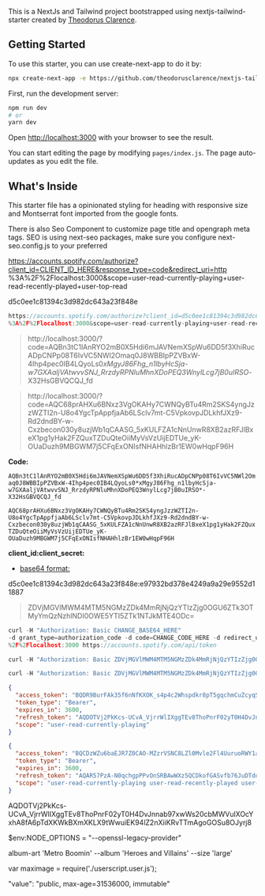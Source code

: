 This is a NextJs and Tailwind project bootstrapped using nextjs-tailwind-starter created by [Theodorus Clarence](https://github.com/theodorusclarence/nextjs-tailwind-starter).

## Getting Started

To use this starter, you can use create-next-app to do it by:

```bash
npx create-next-app -e https://github.com/theodorusclarence/nextjs-tailwind-starter project-name
```

First, run the development server:

```bash
npm run dev
# or
yarn dev
```

Open [http://localhost:3000](http://localhost:3000) with your browser to see the result.

You can start editing the page by modifying `pages/index.js`. The page auto-updates as you edit the file.

## What's Inside

This starter file has a opinionated styling for heading with responsive size and Montserrat font imported from the google fonts.

There is also Seo Component to customize page title and opengraph meta tags.
SEO is using next-seo packages, make sure you configure next-seo.config.js to your preferred

https://accounts.spotify.com/authorize?client_id=CLIENT_ID_HERE&response_type=code&redirect_uri=http
%3A%2F%2Flocalhost:3000&scope=user-read-currently-playing+user-read-recently-played+user-top-read

d5c0ee1c81394c3d982dc643a23f848e

```js
https://accounts.spotify.com/authorize?client_id=d5c0ee1c81394c3d982dc643a23f848e&response_type=code&redirect_uri=http
%3A%2F%2Flocalhost:3000&scope=user-read-currently-playing+user-read-recently-played+user-top-read
```

> http://localhost:3000/?code=AQBn3tC1lAnRYO2mB0X5Hdi6mJAVNemXSpWu6DD5f3XhiRucADpCNPp08T6IvVC5NWl2Omaq0J8WBBIpPZVBxW-4Ihp4pec0IB4LQyoLs0*xMgyJ86Fhg_n1lbyHcSja-w7GXAaljVAtwvvSNJ_RrzdyRPNluMhnXDoPEQ3WnylLcg7jB0uIRSO*-X32HsGBVQCQJ_fd

> http://localhost:3000/?code=AQC68prAHXu6BNxz3VgOKAHy7CWNQyBTu4Rm2SKS4yngJzzWZTI2n-U8o4YgcTpAppfjaAb6LSclv7mt-C5VpkovpJDLkhfJXz9-Rd2dndBY-w-Cxzbecon030y8uzjWb1qCAASG_5xKULFZA1cNnUnwR8XB2azRFJlBxeX1pg1yHak2FZQuxTZDuQteOiiMyVsVzUijEDTUe_yK-OUaDuzh9MBGWM7j5CFqExONIsfNHAHhlzBr1EW0wHqpF96H

**Code:**

`AQBn3tC1lAnRYO2mB0X5Hdi6mJAVNemXSpWu6DD5f3XhiRucADpCNPp08T6IvVC5NWl2Omaq0J8WBBIpPZVBxW-4Ihp4pec0IB4LQyoLs0*xMgyJ86Fhg_n1lbyHcSja-w7GXAaljVAtwvvSNJ_RrzdyRPNluMhnXDoPEQ3WnylLcg7jB0uIRSO*-X32HsGBVQCQJ_fd`

`AQC68prAHXu6BNxz3VgOKAHy7CWNQyBTu4Rm2SKS4yngJzzWZTI2n-U8o4YgcTpAppfjaAb6LSclv7mt-C5VpkovpJDLkhfJXz9-Rd2dndBY-w-Cxzbecon030y8uzjWb1qCAASG_5xKULFZA1cNnUnwR8XB2azRFJlBxeX1pg1yHak2FZQuxTZDuQteOiiMyVsVzUijEDTUe_yK-OUaDuzh9MBGWM7j5CFqExONIsfNHAHhlzBr1EW0wHqpF96H`

**client_id:client_secret:**

- [base64 format:](https://www.base64encode.org/)

d5c0ee1c81394c3d982dc643a23f848e:e97932bd378e4249a9a29e9552d11887

> ZDVjMGVlMWM4MTM5NGMzZDk4MmRjNjQzYTIzZjg0OGU6ZTk3OTMyYmQzNzhlNDI0OWE5YTI5ZTk1NTJkMTE4ODc=

```js
curl -H "Authorization: Basic CHANGE_BASE64_HERE"
-d grant_type=authorization_code -d code=CHANGE_CODE_HERE -d redirect_uri=http%3A
%2F%2Flocalhost:3000 https://accounts.spotify.com/api/token
```

```js
curl -H "Authorization: Basic ZDVjMGVlMWM4MTM5NGMzZDk4MmRjNjQzYTIzZjg0OGU6ZTk3OTMyYmQzNzhlNDI0OWE5YTI5ZTk1NTJkMTE4ODc=" -d grant_type=authorization_code -d code=AQBn3tC1lAnRYO2mB0X5Hdi6mJAVNemXSpWu6DD5f3XhiRucADpCNPp08T6IvVC5NWl2Omaq0J8WBBIpPZVBxW-4Ihp4pec0IB4LQyoLs0_xMgyJ86Fhg_n1lbyHcSja-w7GXAaljVAtwvvSNJ_RrzdyRPNluMhnXDoPEQ3WnylLcg7jB0uIRSO_-X32HsGBVQCQJ_fd -d redirect_uri=http%3A%2F%2Flocalhost:3000 https://accounts.spotify.com/api/token
```

```js
curl -H "Authorization: Basic ZDVjMGVlMWM4MTM5NGMzZDk4MmRjNjQzYTIzZjg0OGU6ZTk3OTMyYmQzNzhlNDI0OWE5YTI5ZTk1NTJkMTE4ODc=" -d grant_type=authorization_code -d code=AQC68prAHXu6BNxz3VgOKAHy7CWNQyBTu4Rm2SKS4yngJzzWZTI2n-U8o4YgcTpAppfjaAb6LSclv7mt-C5VpkovpJDLkhfJXz9-Rd2dndBY-w-Cxzbecon030y8uzjWb1qCAASG_5xKULFZA1cNnUnwR8XB2azRFJlBxeX1pg1yHak2FZQuxTZDuQteOiiMyVsVzUijEDTUe_yK-OUaDuzh9MBGWM7j5CFqExONIsfNHAHhlzBr1EW0wHqpF96H -d redirect_uri=http%3A%2F%2Flocalhost:3000 https://accounts.spotify.com/api/token
```

```json
{
  "access_token": "BQDR9BurFAk35f6nNfKXOK_s4p4c2Whspdkr8pT5gqchmCuZcyqSs3LjmdOIkMT36vsnYrtCa9MmSYHasywMBGRzovHOF6DbK4BCWaCxswDpJDGK1Cili-IYBcIVA-QRfz9GzBPj7wasL7VSdZmn-VeMQxgEoOFW-3l2CtXX1JwyYT_Lk-zjWvKh7jXb2aQ",
  "token_type": "Bearer",
  "expires_in": 3600,
  "refresh_token": "AQDOTVj2PkKcs-UCvA_VjrrWlIXggTEv8ThoPnrF02yT0H4DvJnnab97xwWs20cbMWVulXOcYxhA8fA6pTdXKWkBXmXKLX9tWwuiEK94lZ2nXiiKRvTTmAgoGOSu8OJyrj8",
  "scope": "user-read-currently-playing"
}
```

```json
{
  "access_token": "BQCDzWZu6baEJR7Z0CAO-MZzrVSNC8LZl0Mvle2Fl4UuruoRWY1a4QU2ys47Y-e6PBvy9ppxQ-fIQqbJppAz3m_43dGYw7-L-2iJQTUSGTjVhAS-oAWj91ICqJcUVYJnmLos5jHn-FGy5PYpj00OAUocqBYKizGh7JXR59Ut_dBjqoFlHWX9bWK1QUlQSBmwT-TjqPI",
  "token_type": "Bearer",
  "expires_in": 3600,
  "refresh_token": "AQAR57PzA-N0qchgpPPvOnSRBAwWXz5QCDkofGASvfb76JuDTdocWG1ausDbfsgKvWipkvDr6ttkcdsWpUdoVlC6oG5bljq3DfmOZC6EhzKj2_ja29O_TAEYMU3wDJiYY28",
  "scope": "user-read-currently-playing user-read-recently-played user-top-read"
}
```

AQDOTVj2PkKcs-UCvA_VjrrWlIXggTEv8ThoPnrF02yT0H4DvJnnab97xwWs20cbMWVulXOcYxhA8fA6pTdXKWkBXmXKLX9tWwuiEK94lZ2nXiiKRvTTmAgoGOSu8OJyrj8

$env:NODE_OPTIONS = "--openssl-legacy-provider"

album-art 'Metro Boomin' --album 'Heroes and Villains' --size 'large'

var maximage = require('./userscript.user.js');

"value": "public, max-age=31536000, immutable"
